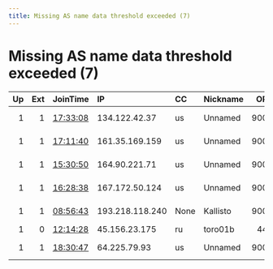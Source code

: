 ```yaml
---
title: Missing AS name data threshold exceeded (7)
---
```


# Missing AS name data threshold exceeded (7)

|   Up |   Ext | JoinTime                                                                                            | IP              | CC   | Nickname   |   ORp |   Dirp | Version   | Contact                   | OS    |   eFamMembers |
|-----:|------:|:----------------------------------------------------------------------------------------------------|:----------------|:-----|:-----------|------:|-------:|:----------|:--------------------------|:------|--------------:|
|    1 |     1 | [17:33:08](https://metrics.torproject.org/rs.html#details/C55F68B46BDBE6C8962FCD7764DB2B5C27B7C968) | 134.122.42.37   | us   | Unnamed    |  9001 |     80 | 0.4.3.6   | CypherpunkLabs Cypherpunk | Linux |             1 |
|    1 |     1 | [17:11:40](https://metrics.torproject.org/rs.html#details/359853389CE231359EBCB4940CBF8E5DA8439FF9) | 161.35.169.159  | us   | Unnamed    |  9001 |     80 | 0.4.3.6   | CypherpunkLabs Cypherpunk | Linux |             1 |
|    1 |     1 | [15:30:50](https://metrics.torproject.org/rs.html#details/061E017AC8FB0EAF3A8915A920EFB9AC201CA3EC) | 164.90.221.71   | us   | Unnamed    |  9001 |     80 | 0.4.3.6   | CypherpunkLabs Cypherpunk | Linux |             1 |
|    1 |     1 | [16:28:38](https://metrics.torproject.org/rs.html#details/D405812970B302ADE80EDF749A3FF2330F2F189D) | 167.172.50.124  | us   | Unnamed    |  9001 |     80 | 0.4.3.6   | CypherpunkLabs Cypherpunk | Linux |             1 |
|    1 |     1 | [08:56:43](https://metrics.torproject.org/rs.html#details/D4C5BAEA92CADCC02D64E0DD9F1A49024C57F05C) | 193.218.118.240 | None | Kallisto   |  9001 |   9002 | 0.4.3.6   | abuse at yggdrasil dot ws | Linux |             1 |
|    1 |     0 | [12:14:28](https://metrics.torproject.org/rs.html#details/3322002CF72E17911FDEFE30E460BF486B0746C6) | 45.156.23.175   | ru   | toro01b    |   443 |   9030 | 0.4.3.6   | None                      | Linux |             1 |
|    1 |     1 | [18:30:47](https://metrics.torproject.org/rs.html#details/D0ED5C7031A8F2B0CB5181060D6535C53686C559) | 64.225.79.93    | us   | Unnamed    |  9001 |     80 | 0.4.3.6   | CypherpunkLabs Cypherpunk | Linux |             1 |
